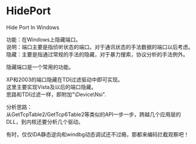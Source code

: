 # HidePort
Hide Port In Windows

功能：在Windows上隐藏端口。  
说明：端口主要是指侦听状态的端口。对于通讯状态的手法数据的端口以后考虑。  
隐藏：主要是指通过常规的手法的隐藏，对于暴力搜索，协议分析的手法例外。  

隐藏端口是一个常用的功能。  

XP和2003的端口隐藏在TDI过滤驱动中即可实现。  
这里主要实现Vista及以后的端口隐藏。  
思路和TDI过滤一样，即附加"\\Device\\Nsi".  

分析思路：  
从GetTcpTable2/GetTcp6Table2等类似的API一步一步，跨越几个应用层的DLL，到内核还要分析几个驱动。  

有时，仅仅IDA静态逆向和windbg动态调试还不过瘾，那都来编码拦截观察吧！  
